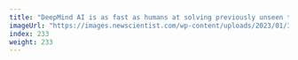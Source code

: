 ```yaml
---
title: "DeepMind AI is as fast as humans at solving previously unseen tasks"
imageUrl: "https://images.newscientist.com/wp-content/uploads/2023/01/30164818/SEI_142270253.jpg?width=600"
index: 233
weight: 233
---
```

